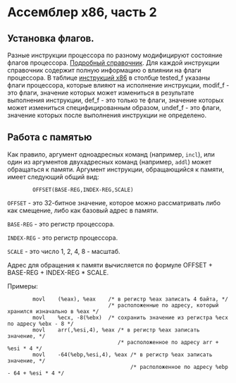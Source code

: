 # Ассемблер x86, часть 2

## Установка флагов.

Разные инструкции процессора по разному модифицируют состояние флагов процессора.
[Подробный справочник](http://ref.x86asm.net/).
Для каждой инструкции справочник содержит полную информацию о влиянии на флаги процессора.
В таблице [инструкций x86](http://ref.x86asm.net/coder32.html)
в столбце tested_f указаны флаги процессора, которые влияют на исполнение инструкции,
modif_f - это флаги, значение которых может измениться в результате выполнения инструкции,
def_f - это только те флаги, значение которых может измениться специфицированным образом,
undef_f - это флаги, значение которых после выполнения инструкции не определено.

## Работа с памятью

Как правило, аргумент одноадресных команд (например, `incl`), или один из аргументов двухадресных команд
(например, `addl`) может обращаться к памяти. Аргумент инструкции, обращающийся к памяти, имеет следующий общий вид:
```
        OFFSET(BASE-REG,INDEX-REG,SCALE)
```

`OFFSET` - это 32-битное значение, которое можно рассматривать либо как смещение, либо как базовый адрес в памяти.

`BASE-REG` - это регистр процессора.

`INDEX-REG` - это регистр процессора.

`SCALE` - это число 1, 2, 4, 8 - масштаб.

Адрес для обращения к памяти вычисляется по формуле OFFSET + BASE-REG + INDEX-REG * SCALE.

Примеры:
```gas
        movl    (%eax), %eax    /* в регистр %eax записать 4 байта, */
                                /* расположенные по адресу, который хранился изначально в %eax */
        movl    %ecx, -8(%ebx)  /* сохранить значение из регистра %ecx по адресу %ebx - 8 */
        movl    arr(,%esi,4), %eax /* в регистр %eax записать значение, */
                                   /* расположенное по адресу arr + %esi * 4 */
        movl    -64(%ebp,%esi,4), %eax /* в регистр %eax записать значение, */
                                       /* расположенное по адресу %ebp - 64 + %esi * 4 */
```


